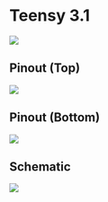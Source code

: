 Teensy 3.1
==========
![](https://www.pjrc.com/teensy/teensy31.png)

Pinout (Top)
------------
![](http://pjrc.com/teensy/teensy31_front_pinout.png)

Pinout (Bottom)
---------------
![](http://pjrc.com/teensy/teensy31_back_pinout.png)

Schematic
---------
![](https://www.pjrc.com/teensy/schematic3.gif)